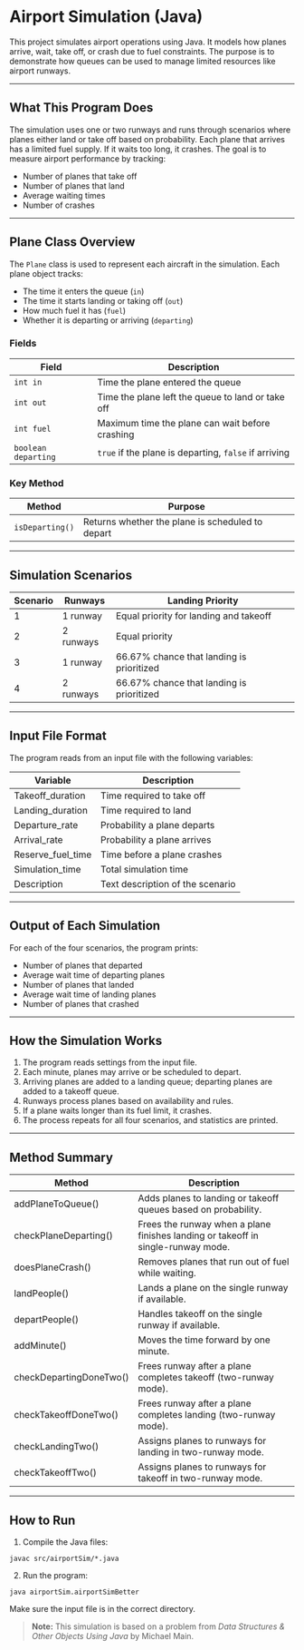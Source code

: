 # Airport Simulation (Java)

This project simulates airport operations using Java. It models how planes arrive, wait, take off, or crash due to fuel constraints. The purpose is to demonstrate how queues can be used to manage limited resources like airport runways.

---

## What This Program Does

The simulation uses one or two runways and runs through scenarios where planes either land or take off based on probability. Each plane that arrives has a limited fuel supply. If it waits too long, it crashes. The goal is to measure airport performance by tracking:
- Number of planes that take off
- Number of planes that land
- Average waiting times
- Number of crashes

---

## Plane Class Overview

The `Plane` class is used to represent each aircraft in the simulation. Each plane object tracks:
- The time it enters the queue (`in`)
- The time it starts landing or taking off (`out`)
- How much fuel it has (`fuel`)
- Whether it is departing or arriving (`departing`)

### Fields
| Field | Description |
|-------|-------------|
| `int in` | Time the plane entered the queue |
| `int out` | Time the plane left the queue to land or take off |
| `int fuel` | Maximum time the plane can wait before crashing |
| `boolean departing` | `true` if the plane is departing, `false` if arriving |

### Key Method
| Method | Purpose |
|--------|---------|
| `isDeparting()` | Returns whether the plane is scheduled to depart |

---

## Simulation Scenarios

| Scenario | Runways | Landing Priority |
|--------|---------|------------------|
| 1 | 1 runway | Equal priority for landing and takeoff |
| 2 | 2 runways | Equal priority |
| 3 | 1 runway | 66.67% chance that landing is prioritized |
| 4 | 2 runways | 66.67% chance that landing is prioritized |

---

## Input File Format

The program reads from an input file with the following variables:

| Variable | Description |
|----------|-------------|
| Takeoff_duration | Time required to take off |
| Landing_duration | Time required to land |
| Departure_rate | Probability a plane departs |
| Arrival_rate | Probability a plane arrives |
| Reserve_fuel_time | Time before a plane crashes |
| Simulation_time | Total simulation time |
| Description | Text description of the scenario |

---

## Output of Each Simulation

For each of the four scenarios, the program prints:
- Number of planes that departed
- Average wait time of departing planes
- Number of planes that landed
- Average wait time of landing planes
- Number of planes that crashed

---

## How the Simulation Works

1. The program reads settings from the input file.
2. Each minute, planes may arrive or be scheduled to depart.
3. Arriving planes are added to a landing queue; departing planes are added to a takeoff queue.
4. Runways process planes based on availability and rules.
5. If a plane waits longer than its fuel limit, it crashes.
6. The process repeats for all four scenarios, and statistics are printed.

---

## Method Summary

| Method | Description |
|--------|-------------|
| addPlaneToQueue() | Adds planes to landing or takeoff queues based on probability. |
| checkPlaneDeparting() | Frees the runway when a plane finishes landing or takeoff in single-runway mode. |
| doesPlaneCrash() | Removes planes that run out of fuel while waiting. |
| landPeople() | Lands a plane on the single runway if available. |
| departPeople() | Handles takeoff on the single runway if available. |
| addMinute() | Moves the time forward by one minute. |
| checkDepartingDoneTwo() | Frees runway after a plane completes takeoff (two-runway mode). |
| checkTakeoffDoneTwo() | Frees runway after a plane completes landing (two-runway mode). |
| checkLandingTwo() | Assigns planes to runways for landing in two-runway mode. |
| checkTakeoffTwo() | Assigns planes to runways for takeoff in two-runway mode. |

---

## How to Run

1. Compile the Java files:
```
javac src/airportSim/*.java
```
2. Run the program:
```
java airportSim.airportSimBetter
```

Make sure the input file is in the correct directory.

> **Note:** This simulation is based on a problem from *Data Structures & Other Objects Using Java* by Michael Main.
